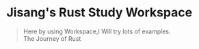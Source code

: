 # Jisang's Rust Study Workspace

> Here by using Workspace,I Will try lots of examples. <br>
> The Journey of Rust